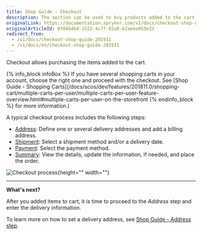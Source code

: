 ```yaml
---
title: Shop Guide - Checkout
description: The section can be used to buy products added to the cart by setting a delivery address, shipment details, a payment method and placing an order.
originalLink: https://documentation.spryker.com/v1/docs/checkout-shop-guide-201911
originalArticleId: 8f04b4b4-1522-4c7f-82a8-b2aeea953e23
redirect_from:
  - /v1/docs/checkout-shop-guide-201911
  - /v1/docs/en/checkout-shop-guide-201911
---
```


Checkout allows purchasing the items added to the cart.

{% info_block infoBox %}
If you have several shopping carts in your account, choose the right one and proceed with the checkout. See [Shop Guide - Shopping Carts](/docs/scos/dev/features/201811.0/shopping-cart/multiple-carts-per-user/multiple-carts-per-user-feature-overview.html#multiple-carts-per-user-on-the-storefront
{% endinfo_block %} for more information.)

A typical checkout process includes the following steps:

* [Address](/docs/scos/user/user-guides/201811.0/shop-user-guide/checkout/shop-guide-address-step.html): Define one or several delivery addresses and add a billing address.
* [Shipment](/docs/scos/user/user-guides/201811.0/shop-user-guide/checkout/shop-guide-shipment-step.html): Select a shipment method and/or a delivery date.
* [Payment](/docs/scos/user/user-guides/201811.0/shop-user-guide/checkout/shop-guide-payment-step.html): Select the payment method.
* [Summary](/docs/scos/user/user-guides/201811.0/shop-user-guide/checkout/shop-guide-summary-step.html): View the details, update the information, if needed, and place the order.

![Checkout process](https://spryker.s3.eu-central-1.amazonaws.com/docs/User+Guides/Shop+User+Guides/Checkout/split-delivery-checkout.gif){height="" width=""}
***
**What's next?**

After you added items to cart, it is time to proceed to the *Address* step and enter the delivery information.

To learn more on how to set a delivery address, see [Shop Guide - Address step](/docs/scos/user/user-guides/201811.0/shop-user-guide/checkout/shop-guide-address-step.html).
